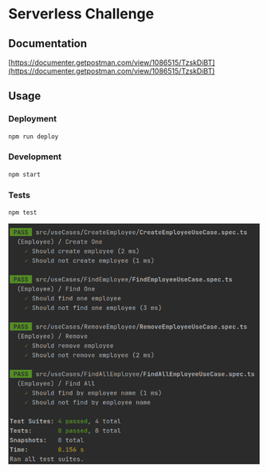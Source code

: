 # Serverless Challenge

## Documentation

[https://documenter.getpostman.com/view/1086515/TzskDiBT](https://documenter.getpostman.com/view/1086515/TzskDiBT)

## Usage

### Deployment

```bash
npm run deploy
```

### Development

```bash
npm start
```

### Tests

```bash
npm test
```

![Jest](https://github.com/lourivaldo/serverless-challenge/blob/assets/jest.png?raw=true)
